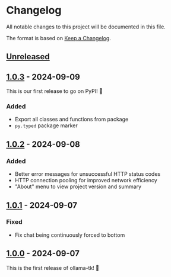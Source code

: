 # Changelog

All notable changes to this project will be documented in this file.

The format is based on [Keep a Changelog](https://keepachangelog.com/en/1.1.0/).

## [Unreleased]

## [1.0.3] - 2024-09-09

This is our first release to go on PyPI! 🎉

### Added

- Export all classes and functions from package
- `py.typed` package marker

## [1.0.2] - 2024-09-08

### Added

- Better error messages for unsuccessful HTTP status codes
- HTTP connection pooling for improved network efficiency
- "About" menu to view project version and summary

## [1.0.1] - 2024-09-07

### Fixed

- Fix chat being continuously forced to bottom

## [1.0.0] - 2024-09-07

This is the first release of ollama-tk! 🎉

[Unreleased]: https://github.com/thegamecracks/ollama-tk/compare/v1.0.3...main
[1.0.3]: https://github.com/thegamecracks/ollama-tk/compare/v1.0.2...v1.0.3
[1.0.2]: https://github.com/thegamecracks/ollama-tk/compare/v1.0.1...v1.0.2
[1.0.1]: https://github.com/thegamecracks/ollama-tk/compare/v1.0.0...v1.0.1
[1.0.0]: https://github.com/thegamecracks/ollama-tk/releases/tag/v1.0.0
